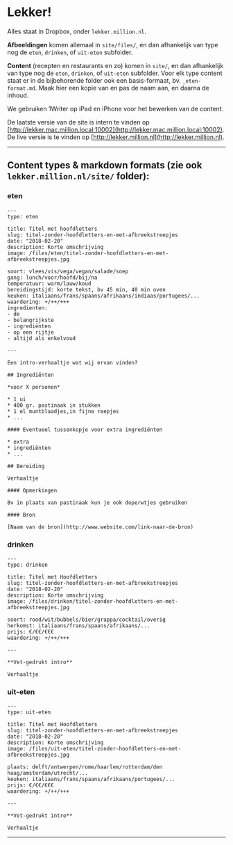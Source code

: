 
# Lekker!

Alles staat in Dropbox, onder `lekker.million.nl`.

**Afbeeldingen** komen allemaal in `site/files/`, en dan afhankelijk van type nog de `eten`, `drinken`, of `uit-eten` subfolder.

**Content** (recepten en restaurants en zo) komen in `site/`, en dan afhankelijk van type nog de `eten`, `drinken`, of `uit-eten` subfolder.
Voor elk type content staat er in de bijbehorende folder ook een basis-formaat, bv. `_eten-format.md`. Maak hier een kopie van en pas de naam aan, en daarna de inhoud.

We gebruiken 1Writer op iPad en iPhone voor het bewerken van de content.

De laatste versie van de site is intern te vinden op
[http://lekker.mac.million.local:10002](http://lekker.mac.million.local:10002). De live versie is te vinden op [http://lekker.million.nl](http://lekker.million.nl).

---

## Content types & markdown formats (zie ook `lekker.million.nl/site/` folder):

### eten

    ---
    type: eten

    title: Titel met hoofdletters
    slug: titel-zonder-hoofdletters-en-met-afbreekstreepjes
    date: "2018-02-20"
    description: Korte omschrijving
    image: /files/eten/titel-zonder-hoofdletters-en-met-afbreekstreepjes.jpg

    soort: vlees/vis/vega/vegan/salade/soep
    gang: lunch/voor/hoofd/bij/na
    temperatuur: warm/lauw/koud
    bereidingstijd: korte tekst, bv 45 min, 40 min oven
    keuken: italiaans/frans/spaans/afrikaans/indiaas/portugees/...
    waardering: +/++/+++
    ingredienten:
    - de
    - belangrijkste
    - ingrediënten
    - op een rijtje
    - altijd als enkelvoud

    ---

    Een intro-verhaaltje wat wij ervan vinden?

    ## Ingrediënten

    *voor X personen*

    * 1 ui
    * 400 gr. pastinaak in stukken
    * 1 el muntblaadjes,in fijne reepjes
    * ...

    #### Eventueel tussenkopje voor extra ingrediënten

    * extra
    * ingrediënten
    * ...

    ## Bereiding

    Verhaaltje

    #### Opmerkingen

    Bv in plaats van pastinaak kun je ook doperwtjes gebruiken

    #### Bron

    [Naam van de bron](http://www.website.com/link-naar-de-bron)


### drinken

    ---
    type: drinken

    title: Titel met Hoofdletters
    slug: titel-zonder-hoofdletters-en-met-afbreekstreepjes
    date: "2018-02-20"
    description: Korte omschrijving
    image: /files/drinken/titel-zonder-hoofdletters-en-met-afbreekstreepjes.jpg

    soort: rood/wit/bubbels/bier/grappa/cocktail/overig
    herkomst: italiaans/frans/spaans/afrikaans/...
    prijs: €/€€/€€€
    waardering: +/++/+++

    ---

    **Vet-gedrukt intro**

    Verhaaltje


### uit-eten

    ---
    type: uit-eten

    title: Titel met Hoofdletters
    slug: titel-zonder-hoofdletters-en-met-afbreekstreepjes
    date: "2018-02-20"
    description: Korte omschrijving
    image: /files/uit-eten/titel-zonder-hoofdletters-en-met-afbreekstreepjes.jpg

    plaats: delft/antwerpen/rome/haarlem/rotterdam/den haag/amsterdam/utrecht/...
    keuken: italiaans/frans/spaans/afrikaans/portugees/...
    prijs: €/€€/€€€
    waardering: +/++/+++

    ---

    **Vet-gedrukt intro**

    Verhaaltje

---

